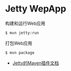 # Jetty WepApp 

构建和运行Web应用

``` bash
$ mvn jetty:run
```

打包Web应用

``` bash
$ mvn package
```

* [Jetty的Maven插件文档][1]

  [1]: http://www.eclipse.org/jetty/documentation/9.4.6.v20170531/jetty-maven-plugin.html

